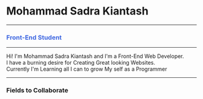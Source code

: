 <h1>Mohammad Sadra Kiantash</h1>
<hr>
<h3 style="color:royalblue">Front-End Student</h3>
<hr>
Hi! I'm Mohammad Sadra Kiantash and I'm a Front-End Web Developer.<br>
I have a burning desire for Creating Great looking Websites.<br>
Currently I'm Learning all I can to grow My self as a Programmer
<hr>
<h3>Fields to Collaborate</h3>


